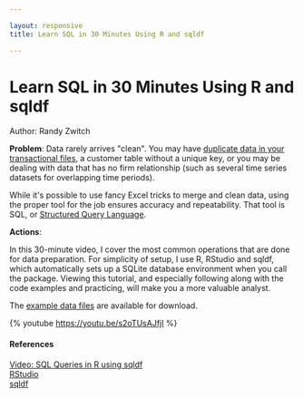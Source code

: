 ```yaml
---

layout: responsive
title: Learn SQL in 30 Minutes Using R and sqldf

---
```

# Learn SQL in 30 Minutes Using R and sqldf
Author: Randy Zwitch

__Problem__: Data rarely arrives "clean". You may have [duplicate data in your transactional files](http://analyticsplaybook.org/api/python_identify_duplicate_data.html), a customer table without a unique key, or you may be dealing with data that has no firm relationship (such as several time series datasets for overlapping time periods).

While it's possible to use fancy Excel tricks to merge and clean data, using the proper tool for the job ensures accuracy and repeatability. That tool is SQL, or [Structured Query Language](https://en.wikipedia.org/wiki/SQL).

__Actions__:

In this 30-minute video, I cover the most common operations that are done for data preparation. For simplicity of setup, I use R, RStudio and sqldf, which automatically sets up a SQLite database environment when you call the package. Viewing this tutorial, and especially following along with the code examples and practicing, will make you a more valuable analyst.

The [example data files](http://randyzwitch.com/wp-content/uploads/2013/11/r-sql-demo-files.zip) are available for download.

{% youtube https://youtu.be/s2oTUsAJfjI %}


#### References
[Video: SQL Queries in R using sqldf](http://randyzwitch.com/sqldf-package-r/)<br>
[RStudio](https://www.rstudio.com/)<br>
[sqldf](https://github.com/ggrothendieck/sqldf)<br>
